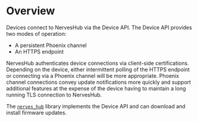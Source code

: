 # Overview

Devices connect to NervesHub via the Device API. The Device API provides two modes of operation:

* A persistent Phoenix channel
* An HTTPS endpoint

NervesHub authenticates device connections via client-side certifications. Depending on the device, either intermittent polling of the HTTPS endpoint or connecting via a Phoenix channel will be more appropriate. Phoenix channel connections convey update notifications more quickly and support additional features at the expense of the device having to maintain a long running TLS connection to NervesHub.

The [`nerves_hub`](https://github.com/nerves-hub/nerves_hub) library implements the Device API and can download and install firmware updates.
